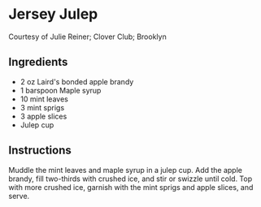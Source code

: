 # Jersey Julep

Courtesy of Julie Reiner; Clover Club; Brooklyn

## Ingredients

- 2 oz  Laird's bonded apple brandy
- 1 barspoon Maple syrup
- 10 mint leaves
- 3 mint sprigs
- 3 apple slices
- Julep cup

## Instructions

Muddle the mint leaves and maple syrup in a julep cup. Add the apple brandy, fill two-thirds with crushed ice, and stir or swizzle until cold. Top with more crushed ice, garnish with the mint sprigs and apple slices, and serve.
